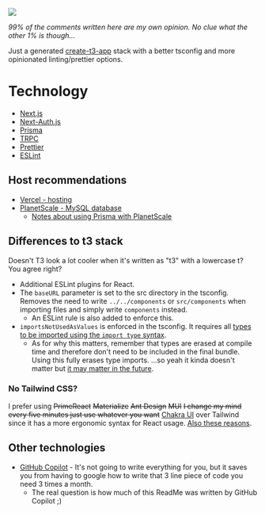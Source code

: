 ![](https://img.shields.io/badge/Among_Us-ඞ-red)

*99% of the comments written here are my own opinion. No clue what the other 1%
is though...*

Just a generated [create-t3-app](https://create.t3.gg/) stack with a better tsconfig and more opinionated linting/prettier
options.

# Technology

- [Next.js](https://nextjs.org/)
- [Next-Auth.js](https://next-auth.js.org)
- [Prisma](https://prisma.io)
- [TRPC](https://trpc.io)
- [Prettier](https://prettier.io)
- [ESLint](https://eslint.org)

## Host recommendations

- [Vercel - hosting](https://vercel.com)
- [PlanetScale - MySQL database](https://planetscale.com)
    - [Notes about using Prisma with PlanetScale](https://www.prisma.io/docs/guides/database/using-prisma-with-planetscale#differences-to-consider)

## Differences to t3 stack

Doesn't T3 look a lot cooler when it's written as "t3" with a lowercase t? You
agree right?

- Additional ESLint plugins for React.
- The `baseURL` parameter is set to the src directory in the tsconfig. Removes the need to write `../../components` or `src/components` when importing files and simply write `components` instead.
  - An ESLint rule is also added to enforce this.
- `importsNotUsedAsValues` is enforced in the tsconfig. It requires all [types to be imported using the `import type` syntax](https://www.typescriptlang.org/docs/handbook/release-notes/typescript-3-8.html#type-only-imports-and-export).
  - As for why this matters, remember that types are erased at compile time and
    therefore don't need to be included in the final bundle. Using this fully erases type imports. ...so yeah it kinda doesn't matter but [it may matter in the future](https://stackoverflow.com/a/64243357/14880246).

### No Tailwind CSS?

I prefer using ~~PrimeReact~~ ~~Materialize~~ ~~Ant Design~~ ~~MUI~~ ~~I change my mind every five minutes just use whatever you want~~ [Chakra UI](https://chakra-ui.com) over Tailwind since it has a more ergonomic syntax for React usage. [Also these reasons](https://chakra-ui.com/getting-started/comparison#how-is-chakra-different-from-tailwind-css).

## Other technologies

- [GitHub Copilot](https://github.com/features/copilot) - It's not going to write everything for you, but it saves you from having to google how to write that 3 line piece of code you need 3 times a month.
  - The real question is how much of this ReadMe was written by GitHub Copilot ;)
